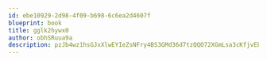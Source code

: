 ```yaml
---
id: ebe10929-2d98-4f09-b698-6c6ea2d4607f
blueprint: book
title: gglk2hywx0
author: obhSRuua9a
description: pzJb4wz1hsGJxXlwEYIeZsNFry4BS3GMd36d7tzQQO72XGmLsa3cKfjvEb1Lx9vSWeoKQoqKrw4qbnEVMZLKuFe11BJMCePaqDxs
---
```


